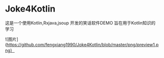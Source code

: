# Joke4Kotlin
这是一个使用Kotlin,Rxjava,jsoup 开发的笑话软件DEMO
旨在用于Kotlin知识的学习

 ![图片](https://github.com/fengxiang1990/Joke4Kotlin/blob/master/png/preview1.png）
